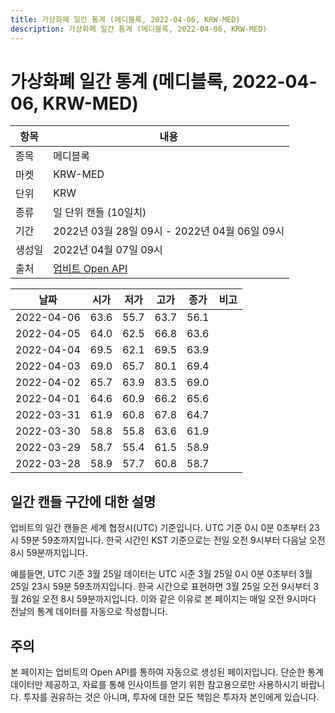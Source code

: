 ```yaml
---
title: 가상화폐 일간 통계 (메디블록, 2022-04-06, KRW-MED)
description: 가상화폐 일간 통계 (메디블록, 2022-04-06, KRW-MED)
---
```



가상화폐 일간 통계 (메디블록, 2022-04-06, KRW-MED)
===

|항목|내용|
|--|--|
|종목|메디블록|
|마켓|KRW-MED|
|단위|KRW|
|종류|일 단위 캔들 (10일치)|
|기간|2022년 03월 28일 09시 - 2022년 04월 06일 09시|
|생성일|2022년 04월 07일 09시|
|출처|[업비트 Open API](https://docs.upbit.com)|


|날짜|시가|저가|고가|종가|비고|
|--|--|--|--|--|--|
|2022-04-06|63.6|55.7|63.7|56.1|    |
|2022-04-05|64.0|62.5|66.8|63.6|    |
|2022-04-04|69.5|62.1|69.5|63.9|    |
|2022-04-03|69.0|65.7|80.1|69.4|    |
|2022-04-02|65.7|63.9|83.5|69.0|    |
|2022-04-01|64.6|60.9|66.2|65.6|    |
|2022-03-31|61.9|60.8|67.8|64.7|    |
|2022-03-30|58.8|55.8|63.6|61.9|    |
|2022-03-29|58.7|55.4|61.5|58.9|    |
|2022-03-28|58.9|57.7|60.8|58.7|    |


일간 캔들 구간에 대한 설명
---


업비트의 일간 캔들은 세계 협정시(UTC) 기준입니다. 
UTC 기준 0시 0분 0초부터 23시 59분 59초까지입니다. 
한국 시간인 KST 기준으로는 전일 오전 9시부터 다음날 오전 8시 59분까지입니다. 


예를들면, UTC 기준 3월 25일 데이터는 UTC 시준 3월 25일 0시 0분 0초부터 3월 25일 23시 59분 59초까지입니다. 
한국 시간으로 표현하면 3월 25일 오전 9시부터 3월 26일 오전 8시 59분까지입니다. 
이와 같은 이유로 본 페이지는 매일 오전 9시마다 전날의 통계 데이터를 자동으로 작성합니다. 


주의
---


본 페이지는 업비트의 Open API를 통하여 자동으로 생성된 페이지입니다. 
단순한 통계 데이터만 제공하고, 자료를 통해 인사이트를 얻기 위한 참고용으로만 사용하시기 바랍니다. 
투자를 권유하는 것은 아니며, 투자에 대한 모든 책임은 투자자 본인에게 있습니다. 
